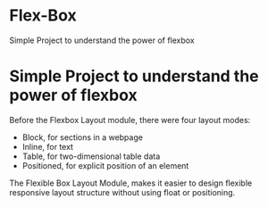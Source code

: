 # Flex-Box
Simple Project to understand the power of flexbox

<h1>Simple Project to understand the power of flexbox</h1>
<p>Before the Flexbox Layout module, there were four layout modes:
  <ul>
    <li>Block, for sections in a webpage</li>
    <li>Inline, for text</li>
    <li>Table, for two-dimensional table data</li>
    <li>Positioned, for explicit position of an element</li>
    
</ul>
The Flexible Box Layout Module, makes it easier to design flexible responsive layout structure without using float or positioning.</p>




